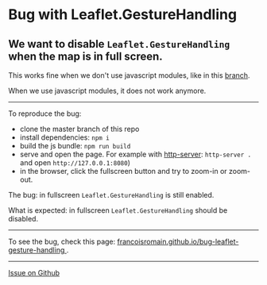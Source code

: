 # Bug with Leaflet.GestureHandling

## We want to disable `Leaflet.GestureHandling` when the map is in full screen.

This works fine when we don't use javascript modules, like in this [branch](https://github.com/francoisromain/bug-leaflet-gesture-handling/tree/no-modules).

When we use javascript modules, it does not work anymore.

---

To reproduce the bug:

- clone the master branch of this repo
- install dependencies: `npm i`
- build the js bundle: `npm run build`
- serve and open the page. For example with [http-server](https://www.npmjs.com/package/http-server): `http-server .` and open `http://127.0.0.1:8080`)
- in the browser, click the fullscreen button and try to zoom-in or zoom-out.

The bug: in fullscreen `Leaflet.GestureHandling` is still enabled.

What is expected: in fullscreen `Leaflet.GestureHandling` should be disabled.

---

To see the bug, check this page: [francoisromain.github.io/bug-leaflet-gesture-handling
](https://francoisromain.github.io/bug-leaflet-gesture-handling).

---

[Issue on Github](https://github.com/elmarquis/Leaflet.GestureHandling/issues/31)

